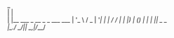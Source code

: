  _                              
| |                             
| |__   ___  _ __ _   _ ___ ___ 
| '_ \ / _ \| '__| | | / __/ __|
| |_) | (_) | |  | |_| \__ \__ \
|_.__/ \___/|_|   \__,_|___/___/
                                
